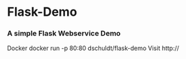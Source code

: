 # Flask-Demo

### A simple Flask Webservice Demo

Docker
docker run -p 80:80 dschuldt/flask-demo
Visit http://<dockerhost>
